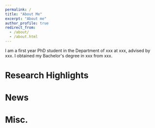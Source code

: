 ```yaml
---
permalink: /
title: "About Me"
excerpt: "About me"
author_profile: true
redirect_from: 
  - /about/
  - /about.html
---
```



I am a first year PhD student in the Department of xxx at xxx, advised by xxx. I obtained my Bachelor's degree in xxx from xxx.

Research Highlights
======


News
======


Misc.
======

